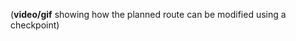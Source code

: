 (**video/gif** showing how the planned route can be modified using a checkpoint)
<!-- TODO everything -->
